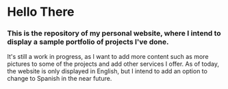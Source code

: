 # Hello There
### This is the repository of my personal website, where I intend to display a sample portfolio of projects I've done.
It's still a work in progress, as I want to add more content such as more pictures to some of the projects and add other services I offer.
As of today, the website is only displayed in English, but I intend to add an option to change to Spanish in the near future.
